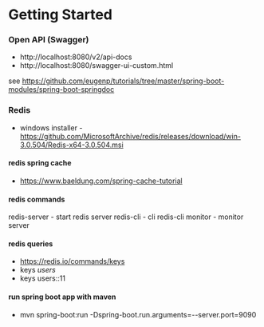 # Getting Started

### Open API (Swagger)
- http://localhost:8080/v2/api-docs
- http://localhost:8080/swagger-ui-custom.html

see https://github.com/eugenp/tutorials/tree/master/spring-boot-modules/spring-boot-springdoc

### Redis
- windows installer - https://github.com/MicrosoftArchive/redis/releases/download/win-3.0.504/Redis-x64-3.0.504.msi

#### redis spring cache
- https://www.baeldung.com/spring-cache-tutorial

#### redis commands
redis-server - start redis server
redis-cli - cli
redis-cli monitor - monitor server

#### redis queries
- https://redis.io/commands/keys
- keys *users*
- keys users::11

#### run spring boot app with maven
- mvn  spring-boot:run -Dspring-boot.run.arguments=--server.port=9090